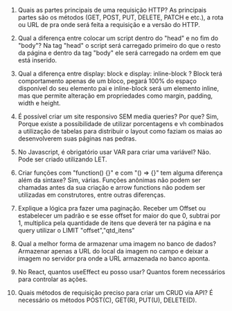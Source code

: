 1. Quais as partes principais de uma requisição HTTP?
   As principais partes são os métodos (GET, POST, PUT, DELETE, PATCH e etc.), a rota ou URL de pra onde será feita a requisição e a versão
   do HTTP.

2. Qual a diferença entre colocar um script dentro do "head" e no fim do "body"?
   Na tag "head" o script será carregado primeiro do que o resto da página e dentro da tag "body" ele será carregado na ordem em que
   está inserido.

3. Qual a diferença entre display: block e display: inline-block ?
   Block terá comportamento apenas de um bloco, pegará 100% do
   espaço disponível do seu elemento pai e inline-block será um
   elemento inline, mas que permite alteração em propriedades como
   margin, padding, width e height.
   
4. É possível criar um site responsivo SEM media queries? Por que?
   Sim, Porque existe a possibilidade de utilizar porcentagens e vh
   combinados a utilização de tabelas para distribuir o layout como faziam os maias ao desenvolverem suas páginas nas pedras.

5. No Javascript, é obrigatório usar VAR para criar uma variável?
   Não. Pode ser criado utilizando LET.

6. Criar funções com "function() {}" e com "() => {}" tem alguma diferença além da sintaxe?
   Sim, várias. Funções anônimas não podem ser chamadas antes da sua criação e arrow functions não podem ser utilizadas em construtores, entre outras diferenças.

7. Explique a lógica pra fazer uma paginação.
   Receber um Offset ou estabelecer um padrão e se esse offset for maior do que 0, subtrai por 1, multiplica pela quantidade de itens que deverá ter na página e na query utilizar o LIMIT "offset","qtd_itens"

8. Qual a melhor forma de armazenar uma imagem no banco de dados?
   Armazenar apenas a URL do local da imagem no campo e deixar a imagem
   no servidor pra onde a URL armazenada no banco aponta.

9.  No React, quantos useEffect eu posso usar?
    Quantos forem necessários para controlar as ações.
    
10. Quais métodos de requisição preciso para criar um CRUD via API?
    É necessário os métodos POST(C), GET(R), PUT(U), DELETE(D).